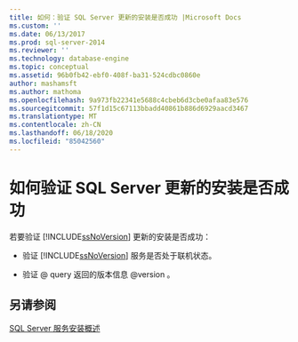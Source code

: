 ```yaml
---
title: 如何：验证 SQL Server 更新的安装是否成功 |Microsoft Docs
ms.custom: ''
ms.date: 06/13/2017
ms.prod: sql-server-2014
ms.reviewer: ''
ms.technology: database-engine
ms.topic: conceptual
ms.assetid: 96b0fb42-ebf0-408f-ba31-524cdbc0860e
author: mashamsft
ms.author: mathoma
ms.openlocfilehash: 9a973fb22341e5688c4cbeb6d3cbe0afaa83e576
ms.sourcegitcommit: 57f1d15c67113bbadd40861b886d6929aacd3467
ms.translationtype: MT
ms.contentlocale: zh-CN
ms.lasthandoff: 06/18/2020
ms.locfileid: "85042560"
---
```

# <a name="how-to-validate-successful-installation-of-a-sql-server-update"></a>如何验证 SQL Server 更新的安装是否成功
  若要验证 [!INCLUDE[ssNoVersion](../../includes/ssnoversion-md.md)] 更新的安装是否成功：  
  
-   验证 [!INCLUDE[ssNoVersion](../../includes/ssnoversion-md.md)] 服务是否处于联机状态。  
  
-   验证 @ query 返回的版本信息 @version 。  
  
## <a name="see-also"></a>另请参阅  
 [SQL Server 服务安装概述](../../../2014/sql-server/install/overview-of-sql-server-servicing-installation.md)  
  
  
